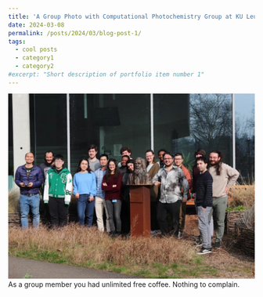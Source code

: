 ```yaml
---
title: 'A Group Photo with Computational Photochemistry Group at KU Leuven'
date: 2024-03-08
permalink: /posts/2024/03/blog-post-1/
tags:
  - cool posts
  - category1
  - category2
#excerpt: "Short description of portfolio item number 1"
---
```

<img src="/images/IMG_0784.JPG" alt="Portfolio item image" width="750">
As a group member you had unlimited free coffee. Nothing to complain.
